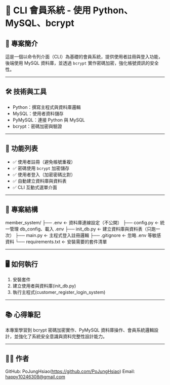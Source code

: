 # 🔐 CLI 會員系統 - 使用 Python、MySQL、bcrypt

## 📌 專案簡介
這是一個以命令列介面（CLI）為基礎的會員系統，提供使用者註冊與登入功能，後端使用 MySQL 資料庫，並透過 `bcrypt` 實作密碼加密，強化帳號資訊的安全性。

---

## 🛠️ 技術與工具
- Python：撰寫主程式與資料庫邏輯
- MySQL：使用者資料儲存
- PyMySQL：連接 Python 與 MySQL
- bcrypt：密碼加密與驗證

---

## 🚀 功能列表
- ✅ 使用者註冊（避免帳號重複）
- ✅ 密碼使用 `bcrypt` 加密儲存
- ✅ 使用者登入（加密密碼比對）
- ✅ 自動建立資料庫與資料表
- ✅ CLI 互動式選單介面

---

## 🧰 專案結構
member_system/
├── .env              ← 資料庫連線設定（不公開）
├── config.py         ← 統一管理 db_config、載入 .env
├── init_db.py        ← 建立資料庫與資料表（只跑一次）
├── main.py           ← 主程式登入註冊邏輯
├── .gitignore        ← 忽略 .env 等敏感資料
└── requirements.txt  ← 安裝需要的套件清單

---

## 🖥️ 如何執行
1. 安裝套件
2. 建立使用者與資料庫(init_db.py)
3. 執行主程式(customer_register_login_system)

---

## 📚 心得筆記
本專案學習到 bcrypt 密碼加密實作、PyMySQL 資料庫操作、會員系統邏輯設計，並強化了系統安全意識與資料完整性設計能力。

---

## 🧑‍💻 作者
GitHub: PoJungHsiao(https://github.com/PoJungHsiao)
Email: happy10246308@gmail.com
